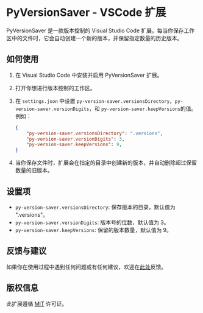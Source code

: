 # PyVersionSaver - VSCode 扩展

PyVersionSaver 是一款版本控制的 Visual Studio Code 扩展。每当你保存工作区中的文件时，它会自动创建一个新的版本，并保留指定数量的历史版本。

## 如何使用

1. 在 Visual Studio Code 中安装并启用 PyVersionSaver 扩展。
2. 打开你想进行版本控制的工作区。
3. 在 `settings.json` 中设置 `py-version-saver.versionsDirectory`，`py-version-saver.versionDigits`，和 `py-version-saver.keepVersions`的值。例如：

    ```json
    {
        "py-version-saver.versionsDirectory": ".versions",
        "py-version-saver.versionDigits": 3,
        "py-version-saver.keepVersions": 9,
    }
    ```

4. 当你保存文件时，扩展会在指定的目录中创建新的版本，并自动删除超过保留数量的旧版本。

## 设置项

- `py-version-saver.versionsDirectory`: 保存版本的目录，默认值为 ".versions"。
- `py-version-saver.versionDigits`: 版本号的位数，默认值为 3。
- `py-version-saver.keepVersions`: 保留的版本数量，默认值为 9。

## 反馈与建议

如果你在使用过程中遇到任何问题或有任何建议，欢迎在[此处](你的反馈链接)反馈。

## 版权信息

此扩展遵循 [MIT](LICENSE) 许可证。
